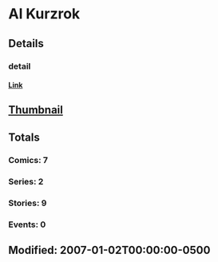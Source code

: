 # Al  Kurzrok 
## Details
### detail
#### [Link](http://marvel.com/comics/creators/1593/al_kurzrok?utm_campaign=apiRef&utm_source=225578a89fc76f3d20fbffda5d17a88d)
## [Thumbnail](http://i.annihil.us/u/prod/marvel/i/mg/b/40/image_not_available.jpg)
## Totals
### Comics: 7
### Series: 2
### Stories: 9
### Events: 0
## Modified: 2007-01-02T00:00:00-0500
